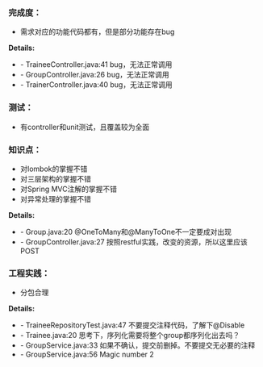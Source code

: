 ### 完成度：
* 需求对应的功能代码都有，但是部分功能存在bug

__Details:__
- \- TraineeController.java:41 bug，无法正常调用
- \- GroupController.java:26 bug，无法正常调用
- \- TrainerController.java:40 bug，无法正常调用

### 测试：
* 有controller和unit测试，且覆盖较为全面

### 知识点：
* 对lombok的掌握不错
* 对三层架构的掌握不错
* 对Spring MVC注解的掌握不错
* 对异常处理的掌握不错

__Details:__
- \- Group.java:20  @OneToMany和@ManyToOne不一定要成对出现
- \- GroupController.java:27 按照restful实践，改变的资源，所以这里应该POST

### 工程实践：
* 分包合理

__Details:__
- \- TraineeRepositoryTest.java:47 不要提交注释代码，了解下@Disable
- \- Trainee.java:20 思考下，序列化需要将整个group都序列化出去吗？
- \- GroupService.java:33 如果不确认，提交前删掉。不要提交无必要的注释
- \- GroupService.java:56 Magic number 2

